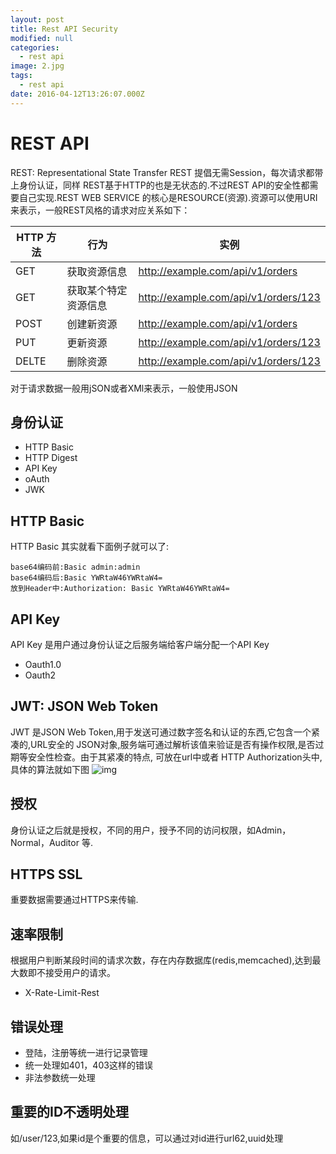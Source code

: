 ```yaml
---
layout: post
title: Rest API Security
modified: null
categories:
  - rest api
image: 2.jpg
tags:
  - rest api
date: 2016-04-12T13:26:07.000Z
---
```


# REST API

REST: Representational State Transfer REST 提倡无需Session，每次请求都带上身份认证，同样 REST基于HTTP的也是无状态的.不过REST API的安全性都需要自己实现.REST WEB SERVICE 的核心是RESOURCE(资源).资源可以使用URI来表示，一般REST风格的请求对应关系如下：

HTTP 方法 | 行为         | 实例
------- | ---------- | --------------------------------------
GET     | 获取资源信息     | <http://example.com/api/v1/orders>
GET     | 获取某个特定资源信息 | <http://example.com/api/v1/orders/123>
POST    | 创建新资源      | <http://example.com/api/v1/orders>
PUT     | 更新资源       | <http://example.com/api/v1/orders/123>
DELTE   | 删除资源       | <http://example.com/api/v1/orders/123>

对于请求数据一般用jSON或者XMl来表示，一般使用JSON

## 身份认证

- HTTP Basic
- HTTP Digest
- API Key
- oAuth
- JWK

## HTTP Basic

HTTP Basic 其实就看下面例子就可以了:

```
base64编码前:Basic admin:admin
base64编码后:Basic YWRtaW46YWRtaW4=
放到Header中:Authorization: Basic YWRtaW46YWRtaW4=
```

## API Key

API Key 是用户通过身份认证之后服务端给客户端分配一个API Key

- Oauth1.0
- Oauth2

## JWT: JSON Web Token

JWT 是JSON Web Token,用于发送可通过数字签名和认证的东西,它包含一个紧凑的,URL安全的 JSON对象,服务端可通过解析该值来验证是否有操作权限,是否过期等安全性检查。由于其紧凑的特点, 可放在url中或者 HTTP Authorization头中,具体的算法就如下图 ![img](JWT.jpg)

## 授权

身份认证之后就是授权，不同的用户，授予不同的访问权限，如Admin，Normal，Auditor 等.

## HTTPS SSL

重要数据需要通过HTTPS来传输.

## 速率限制

根据用户判断某段时间的请求次数，存在内存数据库(redis,memcached),达到最大数即不接受用户的请求。

- X-Rate-Limit-Rest

## 错误处理

- 登陆，注册等统一进行记录管理
- 统一处理如401，403这样的错误
- 非法参数统一处理

## 重要的ID不透明处理

如/user/123,如果id是个重要的信息，可以通过对id进行url62,uuid处理
